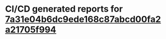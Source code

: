 # CI/CD generated reports for [7a31e04b6dc9ede168c87abcd00fa2a21705f994](https://github.com/hydephp/develop/commit/7a31e04b6dc9ede168c87abcd00fa2a21705f994)
